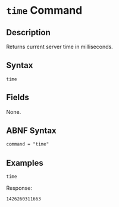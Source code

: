 # `time` Command

## Description

Returns current server time in milliseconds.

## Syntax

```ls
time
```

## Fields

None.

## ABNF Syntax

```txt
command = "time"
```

## Examples

```txt
time
```

Response:

```txt
1426260311663
```
